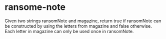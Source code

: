 # ransome-note
Given two strings ransomNote and magazine, return true if ransomNote can be constructed by using the letters from magazine and false otherwise.  Each letter in magazine can only be used once in ransomNote.
